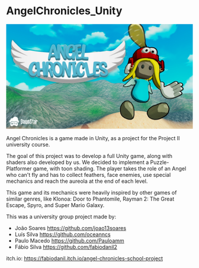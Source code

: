 # AngelChronicles_Unity

<img src = "https://github.com/joao13soares/AngelChronicles/blob/main/AngelChronicles.png" width = "850">

Angel Chronicles is a game made in Unity, as a project for the Project II university course.

The goal of this project was to develop a full Unity game, along with shaders also developed by us.
We decided to implement a Puzzle-Platformer game, with toon shading.
The player takes the role of an Angel who can't fly and has to collect feathers, face enemies, use special mechanics and reach the aureola at the end of each level.

This game and its mechanics were heavily inspired by other games of similar genres, like Klonoa: Door to Phantomile, Rayman 2: The Great Escape, Spyro, and Super Mario Galaxy.

This was a university group project made by:
- João Soares https://github.com/joao13soares
- Luís Silva https://github.com/oceanncs
- Paulo Macedo https://github.com/Pauloamm
- Fábio Silva https://github.com/fabiodanil2

itch.io: https://fabiodanil.itch.io/angel-chronicles-school-project
